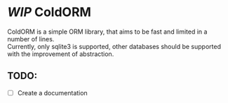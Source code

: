 # *WIP* ColdORM
ColdORM is a simple ORM library, that aims to be fast and limited in a number of lines.  
Currently, only sqlite3 is supported, other databases should be supported with the improvement of abstraction.  

## TODO:
- [ ] Create a documentation
